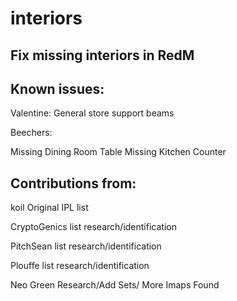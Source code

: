 # interiors
Fix missing interiors in RedM
--
Known issues:
--
Valentine:
General store support beams

Beechers:

Missing Dining Room Table
Missing Kitchen Counter

Contributions from:
--
koil              Original IPL list

CryptoGenics      list research/identification

PitchSean          list research/identification

Plouffe            list research/identification

Neo Green         Research/Add Sets/ More Imaps Found

